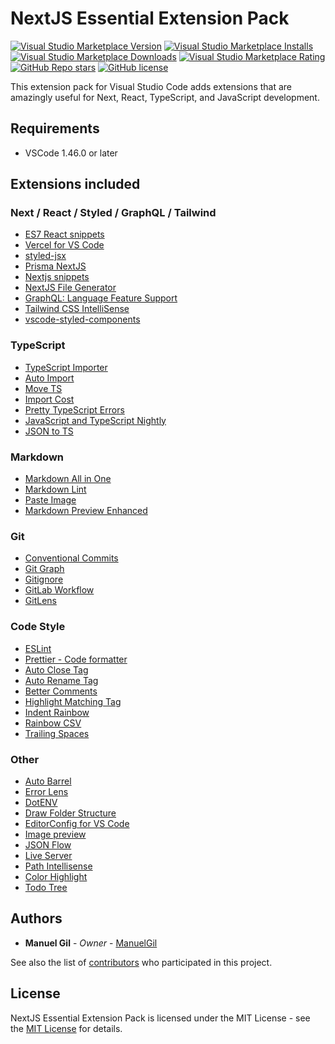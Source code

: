 # NextJS Essential Extension Pack

[![Visual Studio Marketplace Version](https://img.shields.io/visual-studio-marketplace/v/imgildev.vscode-next-pack?style=for-the-badge&label=VS%20Marketplace&logo=visual-studio-code)](https://marketplace.visualstudio.com/items?itemName=imgildev.vscode-next-pack)
[![Visual Studio Marketplace Installs](https://img.shields.io/visual-studio-marketplace/i/imgildev.vscode-next-pack?style=for-the-badge&logo=visual-studio-code)](https://marketplace.visualstudio.com/items?itemName=imgildev.vscode-next-pack)
[![Visual Studio Marketplace Downloads](https://img.shields.io/visual-studio-marketplace/d/imgildev.vscode-next-pack?style=for-the-badge&logo=visual-studio-code)](https://marketplace.visualstudio.com/items?itemName=imgildev.vscode-next-pack)
[![Visual Studio Marketplace Rating](https://img.shields.io/visual-studio-marketplace/r/imgildev.vscode-next-pack?style=for-the-badge&logo=visual-studio-code)](https://marketplace.visualstudio.com/items?itemName=imgildev.vscode-next-pack&ssr=false#review-details)
[![GitHub Repo stars](https://img.shields.io/github/stars/ManuelGil/vscode-next-pack?style=for-the-badge&logo=github)](https://github.com/ManuelGil/vscode-next-pack)
[![GitHub license](https://img.shields.io/github/license/ManuelGil/vscode-next-pack?style=for-the-badge&logo=github)](https://github.com/ManuelGil/vscode-next-pack/blob/main/LICENSE)

This extension pack for Visual Studio Code adds extensions that are amazingly useful for Next, React, TypeScript, and JavaScript development.

## Requirements

- VSCode 1.46.0 or later

## Extensions included

### Next / React / Styled / GraphQL / Tailwind

- [ES7 React snippets](https://marketplace.visualstudio.com/items?itemName=dsznajder.es7-react-js-snippets)
- [Vercel for VS Code](https://marketplace.visualstudio.com/items?itemName=HaydenBleasel.vercel-vscode)
- [styled-jsx](https://marketplace.visualstudio.com/items?itemName=blanu.vscode-styled-jsx)
- [Prisma NextJS](https://marketplace.visualstudio.com/items?itemName=WillLuke.nextjs)
- [Nextjs snippets](https://marketplace.visualstudio.com/items?itemName=pulkitgangwar.nextjs-snippets)
- [NextJS File Generator](https://marketplace.visualstudio.com/items?itemName=imgildev.vscode-nextjs-generator)
- [GraphQL: Language Feature Support](https://marketplace.visualstudio.com/items?itemName=GraphQL.vscode-graphql)
- [Tailwind CSS IntelliSense](https://marketplace.visualstudio.com/items?itemName=bradlc.vscode-tailwindcss)
- [vscode-styled-components](https://marketplace.visualstudio.com/items?itemName=styled-components.vscode-styled-components)

### TypeScript

- [TypeScript Importer](https://marketplace.visualstudio.com/items?itemName=pmneo.tsimporter)
- [Auto Import](https://marketplace.visualstudio.com/items?itemName=steoates.autoimport)
- [Move TS](https://marketplace.visualstudio.com/items?itemName=stringham.move-ts)
- [Import Cost](https://marketplace.visualstudio.com/items?itemName=wix.vscode-import-cost)
- [Pretty TypeScript Errors](https://marketplace.visualstudio.com/items?itemName=yoavbls.pretty-ts-errors)
- [JavaScript and TypeScript Nightly](https://marketplace.visualstudio.com/items?itemName=ms-vscode.vscode-typescript-next)
- [JSON to TS](https://marketplace.visualstudio.com/items?itemName=MariusAlchimavicius.json-to-ts)

### Markdown

- [Markdown All in One](https://marketplace.visualstudio.com/items?itemName=yzhang.markdown-all-in-one)
- [Markdown Lint](https://marketplace.visualstudio.com/items?itemName=davidanson.vscode-markdownlint)
- [Paste Image](https://marketplace.visualstudio.com/items?itemName=mushan.vscode-paste-image)
- [Markdown Preview Enhanced](https://marketplace.visualstudio.com/items?itemName=shd101wyy.markdown-preview-enhanced)

### Git

- [Conventional Commits](https://marketplace.visualstudio.com/items?itemName=vivaxy.vscode-conventional-commits)
- [Git Graph](https://marketplace.visualstudio.com/items?itemName=mhutchie.git-graph)
- [Gitignore](https://marketplace.visualstudio.com/items?itemName=codezombiech.gitignore)
- [GitLab Workflow](https://marketplace.visualstudio.com/items?itemName=gitlab.gitlab-workflow)
- [GitLens](https://marketplace.visualstudio.com/items?itemName=eamodio.gitlens)

### Code Style

- [ESLint](https://marketplace.visualstudio.com/items?itemName=dbaeumer.vscode-eslint)
- [Prettier - Code formatter](https://marketplace.visualstudio.com/items?itemName=esbenp.prettier-vscode)
- [Auto Close Tag](https://marketplace.visualstudio.com/items?itemName=formulahendry.auto-close-tag)
- [Auto Rename Tag](https://marketplace.visualstudio.com/items?itemName=formulahendry.auto-rename-tag)
- [Better Comments](https://marketplace.visualstudio.com/items?itemName=aaron-bond.better-comments)
- [Highlight Matching Tag](https://marketplace.visualstudio.com/items?itemName=vincaslt.highlight-matching-tag)
- [Indent Rainbow](https://marketplace.visualstudio.com/items?itemName=oderwat.indent-rainbow)
- [Rainbow CSV](https://marketplace.visualstudio.com/items?itemName=mechatroner.rainbow-csv)
- [Trailing Spaces](https://marketplace.visualstudio.com/items?itemName=shardulm94.trailing-spaces)

### Other

- [Auto Barrel](https://marketplace.visualstudio.com/items?itemName=imgildev.vscode-auto-barrel)
- [Error Lens](https://marketplace.visualstudio.com/items?itemName=usernamehw.errorlens)
- [DotENV](https://marketplace.visualstudio.com/items?itemName=mikestead.dotenv)
- [Draw Folder Structure](https://marketplace.visualstudio.com/items?itemName=jmkrivocapich.drawfolderstructure)
- [EditorConfig for VS Code](https://marketplace.visualstudio.com/items?itemName=editorconfig.editorconfig)
- [Image preview](https://marketplace.visualstudio.com/items?itemName=kisstkondoros.vscode-gutter-preview)
- [JSON Flow](https://marketplace.visualstudio.com/items?itemName=imgildev.vscode-json-flow)
- [Live Server](https://marketplace.visualstudio.com/items?itemName=ritwickdey.liveserver)
- [Path Intellisense](https://marketplace.visualstudio.com/items?itemName=christian-kohler.path-intellisense)
- [Color Highlight](https://marketplace.visualstudio.com/items?itemName=naumovs.color-highlight)
- [Todo Tree](https://marketplace.visualstudio.com/items?itemName=Gruntfuggly.todo-tree)

## Authors

- **Manuel Gil** - _Owner_ - [ManuelGil](https://github.com/ManuelGil)

See also the list of [contributors](https://github.com/ManuelGil/vscode-next-pack/contributors) who participated in this project.

## License

NextJS Essential Extension Pack is licensed under the MIT License - see the [MIT License](https://opensource.org/licenses/MIT) for details.
